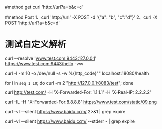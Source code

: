 #method get
curl 'http://url?a=b&c=d'

#method Post
1、curl 'http://url' -X POST -d '{"a": "b", "c":"d"}'
2、curl -X POST 'http://url?a=b&c=d'

# 测试自定义解析
curl --resolve 'www.test.com:9443:127.0.0.1' https://www.test.com:9443/hello  -vvv



curl -I -m 10 -o /dev/null -s -w %{http_code}""  localhost:18080/health

for i in `seq 1 10`; do curl -m 2 "http://127.0.0.1:8083/test"; done

curl http://test.com/ -H 'X-Forwarded-For: 1.1.1.1' -H 'X-Real-IP: 2.2.2.2'

curl -IL -H "X-Forwarded-For:8.8.8.8" https://www.test.com/static/09.png


curl -vI --silent https://www.baidu.com/ 2>&1 | grep expire

curl -vI --silent https://www.baidu.com/ --stderr - | grep expire
